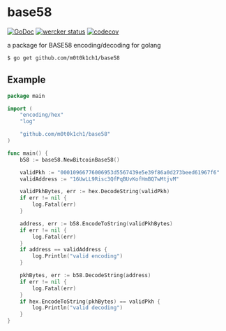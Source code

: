 # base58

[![GoDoc](https://godoc.org/github.com/m0t0k1ch1/base58?status.svg)](https://godoc.org/github.com/m0t0k1ch1/base58) [![wercker status](https://app.wercker.com/status/43ee805196ba2483d58fee224adfa649/s/master "wercker status")](https://app.wercker.com/project/byKey/43ee805196ba2483d58fee224adfa649) [![codecov](https://codecov.io/gh/m0t0k1ch1/base58/branch/master/graph/badge.svg)](https://codecov.io/gh/m0t0k1ch1/base58)

a package for BASE58 encoding/decoding for golang

``` sh
$ go get github.com/m0t0k1ch1/base58
```

## Example

``` go
package main

import (
	"encoding/hex"
	"log"

	"github.com/m0t0k1ch1/base58"
)

func main() {
	b58 := base58.NewBitcoinBase58()

	validPkh := "00010966776006953d5567439e5e39f86a0d273beed61967f6"
	validAddress := "16UwLL9Risc3QfPqBUvKofHmBQ7wMtjvM"

	validPkhBytes, err := hex.DecodeString(validPkh)
	if err != nil {
		log.Fatal(err)
	}

	address, err := b58.EncodeToString(validPkhBytes)
	if err != nil {
		log.Fatal(err)
	}
	if address == validAddress {
		log.Println("valid encoding")
	}

	pkhBytes, err := b58.DecodeString(address)
	if err != nil {
		log.Fatal(err)
	}
	if hex.EncodeToString(pkhBytes) == validPkh {
		log.Println("valid decoding")
	}
}
```
